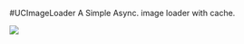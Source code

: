 #UCImageLoader
A Simple Async. image loader with cache.

<img src="https://www.websequencediagrams.com/cgi-bin/cdraw?lz=dGl0bGUgVUNJbWFnZUxvYWRlcgoKVXNlci0-AAgNOiBSZXF1ZXN0IAAlBSB3aXRoAAUGVVJMCgAzDS0-VUNNZW1vcnkAMwhDaGVjayBpADQFaW4gbWVtIGNhY2hlCm9wdAAQB2V4aXN0AA8OICAgIAA8DgCBAxFMb2FkAFEHZnJvbQBPC2Vsc2UgADwHAIEPDSBVQ0ZpbACBTQkAgQwPZmlsZQCBFgYuAHsFAIEOEwAZCgCBHQUAgSAGAEkKAIEDIQAxDwCBHwoAgRoTVUNIdHRwAIJyEACCQwYAgn0FVVJMAHsLACMKAIIJIXNlcnZlcgBfGXNlcjpyZXR1cm4AgzEGAIElBm5kICAgCmVuZAoK&s=rose">
